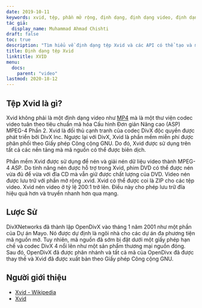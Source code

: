 ```yaml
---
date: 2019-10-11
keywords: xvid, tệp, phần mở rộng, định dạng, định dạng video, định dạng tệp .xvid, định dạng tệp xvid, phần mở rộng .xvid, phần mở rộng xvid, cách mở tệp xvid
tác giả:
  display_name: Muhammad Ahmad Chishti
draft: false
toc: true
description: "Tìm hiểu về định dạng tệp Xvid và các API có thể tạo và mở tệp Xvid"
title: Định dạng tệp Xvid
linktitle: XVID
menu:
  docs:
    parent: "video"
lastmod: 2020-18-12
---
```


## Tệp Xvid là gì? ##

Xvid không phải là một định dạng video như [MP4](/vi/video/mp4/) mà là một thư viện codec video tuân theo tiêu chuẩn mã hóa Cấu hình Đơn giản Nâng cao (ASP) MPEG-4 Phần 2. Xvid là đối thủ cạnh tranh của codec DivX độc quyền được phát triển bởi DivX Inc. Ngược lại với DivX, Xvid là phần mềm miễn phí được phân phối theo Giấy phép Công cộng GNU. Do đó, Xvid được sử dụng trên tất cả các nền tảng mà mã nguồn có thể được biên dịch.

Phần mềm Xvid được sử dụng để nén và giải nén dữ liệu video thành MPEG-4 ASP. Do tính năng nén được hỗ trợ trong Xvid, phim DVD có thể được nén vừa đủ để vừa với đĩa CD mà vẫn giữ được chất lượng của DVD. Video nén được lưu trữ với phần mở rộng .xvid. Xvid có thể được coi là ZIP cho các tệp video. Xvid nén video ở tỷ lệ 200:1 trở lên. Điều này cho phép lưu trữ đĩa hiệu quả hơn và truyền nhanh hơn qua mạng.

## Lược Sử ##

DivXNetworks đã thành lập OpenDivX vào tháng 1 năm 2001 như một phần của Dự án Mayo. Nó được dự định là ngôi nhà cho các dự án đa phương tiện mã nguồn mở. Tuy nhiên, mã nguồn đã sớm bị đặt dưới một giấy phép hạn chế và codec DivX 4 nổi lên như một sản phẩm thương mại nguồn đóng. Sau đó, OpenDivX đã được phân nhánh và tất cả mã của OpenDivx đã được thay thế và Xvid đã được xuất bản theo Giấy phép Công cộng GNU.

## Người giới thiệu ##

- [Xvid - Wikipedia](https://en.wikipedia.org/wiki/Xvid)
- [Xvid](https://www.xvid.com/)
